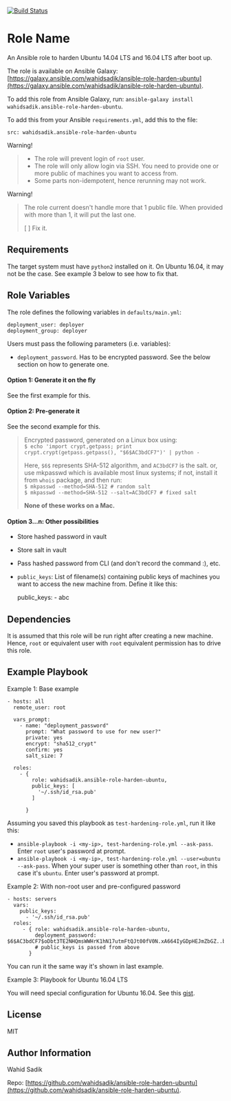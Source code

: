 [![Build Status](https://travis-ci.org/wahidsadik/ansible-role-harden-ubuntu.svg?branch=master)](https://travis-ci.org/wahidsadik/ansible-role-harden-ubuntu)

Role Name
=========

An Ansible role to harden Ubuntu 14.04 LTS and 16.04 LTS after boot up.

The role is available on Ansible Galaxy: [https://galaxy.ansible.com/wahidsadik/ansible-role-harden-ubuntu](https://galaxy.ansible.com/wahidsadik/ansible-role-harden-ubuntu).

To add this role from Ansible Galaxy, run: `ansible-galaxy install wahidsadik.ansible-role-harden-ubuntu`.

To add this from your Ansible `requirements.yml`, add this to the file:

    src: wahidsadik.ansible-role-harden-ubuntu

Warning!
> - The role will prevent login of `root` user.
> - The role will only allow login via SSH. You need to provide one or more public of machines you want to access from.
> - Some parts non-idempotent, hence rerunning may not work.

Warning!
> The role current doesn't handle more that 1 public file. When provided with more than 1, it will put the last one.
>
> [ ] Fix it.

Requirements
------------

The target system must have `python2` installed on it. On Ubuntu 16.04, it may not be the case. See example 3 below to see how to fix that.

Role Variables
--------------

The role defines the following variables in `defaults/main.yml`:

    deployment_user: deployer
    deployment_group: deployer

Users must pass the following parameters (i.e. variables):

- `deployment_password`. Has to be encrypted password. See the below section on how to generate one.

#### Option 1: Generate it on the fly

See the first example for this.


#### Option 2: Pre-generate it

See the second example for this.

> Encrypted password, generated on a Linux box using:  
> `$ echo 'import crypt,getpass; print crypt.crypt(getpass.getpass(), "$6$AC3bdCF7")' | python -`
>
> Here, `$6$` represents SHA-512 algorithm, and `AC3bdCF7` is the salt.
> or, use mkpasswd which is available most linux systems; if not, install it from `whois` package, and then run:  
> `$ mkpasswd --method=SHA-512 # random salt`  
> `$ mkpasswd --method=SHA-512 --salt=AC3bdCF7 # fixed salt`
>
> **None of these works on a Mac.**

#### Option 3...n: Other possibilities

- Store hashed password in vault
- Store salt in vault
- Pass hashed password from CLI (and don't record the command :), etc.

- `public_keys`: List of filename(s) containing public keys of machines you want to access the new machine from. Define it like this:


    public_keys:
      - abc


Dependencies
------------

It is assumed that this role will be run right after creating a new machine. Hence, `root` or equivalent user with `root` equivalent permission has to drive this role.

Example Playbook
----------------

Example 1: Base example

    - hosts: all
      remote_user: root

      vars_prompt:
        - name: "deployment_password"
          prompt: "What password to use for new user?"
          private: yes
          encrypt: "sha512_crypt"
          confirm: yes
          salt_size: 7

      roles:
        - {
            role: wahidsadik.ansible-role-harden-ubuntu,
            public_keys: [
              '~/.ssh/id_rsa.pub'
            ]

          }

Assuming you saved this playbook as `test-hardening-role.yml`, run it like this:

- `ansible-playbook -i <my-ip>, test-hardening-role.yml --ask-pass`. Enter `root` user's password at prompt.
- `ansible-playbook -i <my-ip>, test-hardening-role.yml --user=ubuntu --ask-pass`. When your super user is something other than `root`, in this case it's `ubuntu`. Enter user's password at prompt.

Example 2: With non-root user and pre-configured password

    - hosts: servers
      vars:
        public_keys:
          - '~/.ssh/id_rsa.pub'
      roles:
         - { role: wahidsadik.ansible-role-harden-ubuntu,
             deployment_password: $6$AC3bdCF7$oDbt3TE2NHQmsWWHrK1hN17utmFtQJt00fV0N.xA664IyGDpHEJmZbGZ..b5J3ibyvXlbc7jN3VGh3lBt4dc5/
             # public_keys is passed from above
           }

You can run it the same way it's shown in last example.

Example 3: Playbook for Ubuntu 16.04 LTS

You will need special configuration for Ubuntu 16.04. See this [gist](https://gist.github.com/wahidsadik/6f163c6eb7e286c3d19d378c42900c5a).

License
-------

MIT

Author Information
------------------

Wahid Sadik

Repo: [https://github.com/wahidsadik/ansible-role-harden-ubuntu](https://github.com/wahidsadik/ansible-role-harden-ubuntu).
